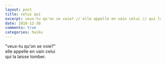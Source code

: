 ```yaml
---
layout: post
title: celui qui
excerpt: veux-tu qu'on se voie? // elle appelle en vain celui // qui la laisse tomber. 
date: 2016-12-30 
comments: true
categories: haiku 
---
```


"veux-tu qu'on se voie?"  
elle appelle en vain celui  
qui la laisse tomber. 
